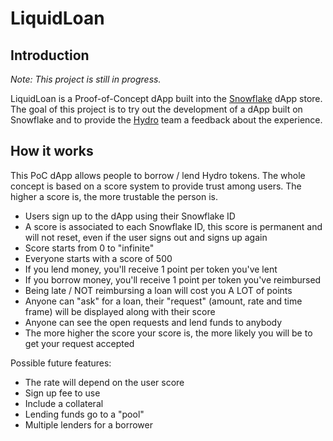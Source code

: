 # LiquidLoan

## Introduction

*Note: This project is still in progress.*

LiquidLoan is a Proof-of-Concept dApp built into the [Snowflake](https://github.com/NoahHydro/snowflake-dashboard) dApp store. The goal of this project is to try out the development of a dApp built on Snowflake and to provide the [Hydro](https://github.com/hydrogen-dev) team a feedback about the experience.

## How it works

This PoC dApp allows people to borrow / lend Hydro tokens. The whole concept is based on a score system to provide trust among users. The higher a score is, the more trustable the person is.

* Users sign up to the dApp using their Snowflake ID
* A score is associated to each Snowflake ID, this score is permanent and will not reset, even if the user signs out and signs up again
* Score starts from 0 to "infinite"
* Everyone starts with a score of 500
* If you lend money, you'll receive 1 point per token you've lent
* If you borrow money, you'll receive 1 point per token you've reimbursed
* Being late / NOT reimbursing a loan will cost you A LOT of points
* Anyone can "ask" for a loan, their "request" (amount, rate and time frame) will be displayed along with their score
* Anyone can see the open requests and lend funds to anybody
* The more higher the score your score is, the more likely you will be to get your request accepted

Possible future features:
* The rate will depend on the user score
* Sign up fee to use
* Include a collateral
* Lending funds go to a "pool"
* Multiple lenders for a borrower
